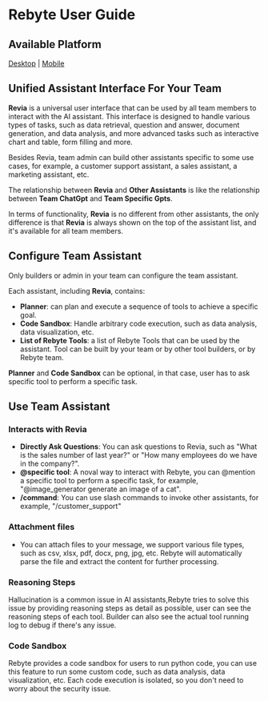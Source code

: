 # Rebyte User Guide

## Available Platform

[Desktop](https://rebyte.ai) | [Mobile]("https://apps.apple.com/app/rebyte-your-team-assistant/id6466730972")

## Unified Assistant Interface For Your Team

**Revia** is a universal user interface that can be used by all team members to interact with the AI assistant. This interface is designed to handle various types of tasks, such as data retrieval, question and answer, document generation, and data analysis, and more advanced tasks such as interactive chart and table, form filling and more.

Besides Revia, team admin can build other assistants specific to some use cases, for example, a customer support assistant, a sales assistant, a marketing assistant, etc.

The relationship between **Revia** and **Other Assistants** is like the relationship between **Team ChatGpt** and **Team Specific Gpts**.

In terms of functionality, **Revia** is no different from other assistants, the only difference is that **Revia** is always shown on the top of the assistant list, and it's available for all team members.

## Configure Team Assistant
Only builders or admin in your team can configure the team assistant. 

Each assistant, including **Revia**, contains:
* **Planner**: can plan and execute a sequence of tools to achieve a specific goal.
* **Code Sandbox**: Handle arbitrary code execution, such as data analysis, data visualization, etc. 
* **List of Rebyte Tools**: a list of Rebyte Tools that can be used by the assistant. Tool can be built by your team or by other tool builders, or by Rebyte team.

**Planner** and **Code Sandbox** can be optional, in that case, user has to ask specific tool to perform a specific task.

## Use Team Assistant

### Interacts with Revia

* **Directly Ask Questions**: You can ask questions to Revia, such as "What is the sales number of last year?" or "How many employees do we have in the company?".
* **@specific tool**: A noval way to interact with Rebyte, you can @mention a specific tool to perform a specific task, for example, "@image_generator generate an image of a cat".
* **/command**: You can use slash commands to invoke other assistants, for example, "/customer_support"

### Attachment files
* You can attach files to your message, we support various file types, such as csv, xlsx, pdf, docx, png, jpg, etc. Rebyte will automatically parse the file and extract the content for further processing.

### Reasoning Steps
Hallucination is a common issue in AI assistants,Rebyte tries to solve this issue by providing reasoning steps as detail as possible, user can see the reasoning steps of each tool. Builder can also see the actual tool running log to debug if there's any issue.

### Code Sandbox
Rebyte provides a code sandbox for users to run python code, you can use this feature to run some custom code, such as data analysis, data visualization, etc. Each code execution is isolated, so you don't need to worry about the security issue.

